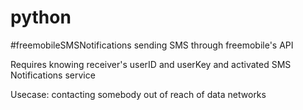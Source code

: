 # python

#freemobileSMSNotifications
sending SMS through freemobile's API

Requires knowing receiver's userID and userKey and activated SMS Notifications service

Usecase: contacting somebody out of reach of data networks
